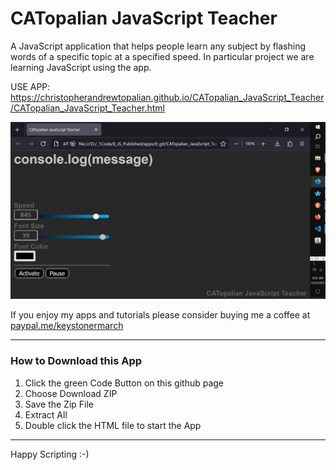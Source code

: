 # CATopalian JavaScript Teacher
A JavaScript application that helps people learn any subject by flashing words of a specific topic at a specified speed. In particular project we are learning JavaScript using the app.  

USE APP: https://christopherandrewtopalian.github.io/CATopalian_JavaScript_Teacher/CATopalian_JavaScript_Teacher.html

![screenshot_001](src/media/textures/screenshots/001.JPG)  

If you enjoy my apps and tutorials please consider buying me a coffee at [paypal.me/keystonermarch](https://www.paypal.com/paypalme/keystonermarch)  

---

### How to Download this App
1. Click the green Code Button on this github page
2. Choose Download ZIP
3. Save the Zip File
4. Extract All
5. Double click the HTML file to start the App

---

Happy Scripting :-)


